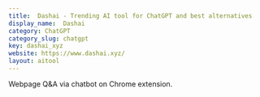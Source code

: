 ```yaml
---
title:  Dashai - Trending AI tool for ChatGPT and best alternatives
display_name:  Dashai
category: ChatGPT
category_slug: chatgpt
key: dashai_xyz
website: https://www.dashai.xyz/
layout: aitool
---
```


Webpage Q&A via chatbot on Chrome extension.
